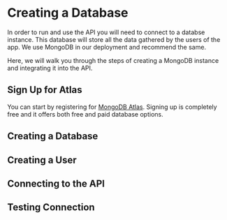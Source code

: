 # Creating a Database

In order to run and use the API you will need to connect to a databse instance. This database will store all the data gathered by the users of the app. We use MongoDB in our deployment and recommend the same.


Here, we will walk you through the steps of creating a MongoDB instance and integrating it into the API.

## Sign Up for Atlas

You can start by registering for [MongoDB Atlas](https://www.mongodb.com/cloud/atlas/register). Signing up is completely free and it offers both free and paid database options.

## Creating a Database
## Creating a User
## Connecting to the API
## Testing Connection